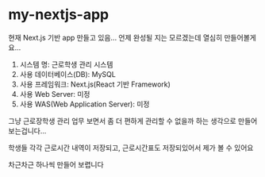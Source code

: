 
# my-nextjs-app
현재 Next.js 기반 app 만들고 있음...
언제 완성될 지는 모르겠는데 열심히 만들어볼게요...

1. 시스템 명: 근로학생 관리 시스템
2. 사용 데이터베이스(DB): MySQL
3. 사용 프레임워크: Next.js(React 기반 Framework)
4. 사용 Web Server: 미정
5. 사용 WAS(Web Application Server): 미정

그냥 근로장학생 관리 업무 보면서 좀 더 편하게 관리할 수 없을까 하는 생각으로 만들어 보는겁니다...

학생들 각각 근로시간 내역이 저장되고, 근로시간표도 저장되있어서 제가 볼 수 있어요

차근차근 하나씩 만들어 보렵니다
